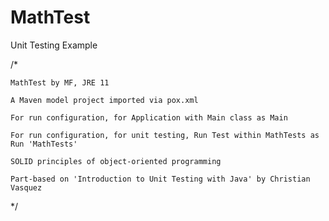# MathTest
Unit Testing Example

/*

    MathTest by MF, JRE 11

    A Maven model project imported via pox.xml
    
    For run configuration, for Application with Main class as Main
    
    For run configuration, for unit testing, Run Test within MathTests as Run 'MathTests'
    
    SOLID principles of object-oriented programming
    
    Part-based on 'Introduction to Unit Testing with Java' by Christian Vasquez
    
*/
